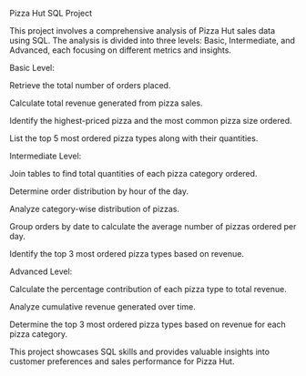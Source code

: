 Pizza Hut SQL Project


This project involves a comprehensive analysis of Pizza Hut sales data using SQL. The analysis is divided into three levels: Basic, Intermediate, and Advanced, each focusing on different metrics and insights.

Basic Level:

Retrieve the total number of orders placed.

Calculate total revenue generated from pizza sales.

Identify the highest-priced pizza and the most common pizza size ordered.

List the top 5 most ordered pizza types along with their quantities.

Intermediate Level:

Join tables to find total quantities of each pizza category ordered.

Determine order distribution by hour of the day.

Analyze category-wise distribution of pizzas.

Group orders by date to calculate the average number of pizzas ordered per day.

Identify the top 3 most ordered pizza types based on revenue.

Advanced Level:

Calculate the percentage contribution of each pizza type to total revenue.

Analyze cumulative revenue generated over time.

Determine the top 3 most ordered pizza types based on revenue for each pizza category.

This project showcases SQL skills and provides valuable insights into customer preferences and sales performance for Pizza Hut.
